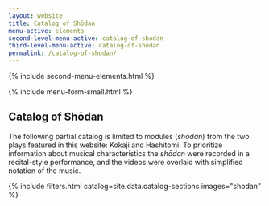 ```yaml
---
layout: website
title: Catalog of Shōdan
menu-active: elements
second-level-menu-active: catalog-of-shodan
third-level-menu-active: catalog-of-shodan
permalink: /catalog-of-shodan/
---
```


{% include second-menu-elements.html %}

<main class="page-content">
  <div class="text-container">
  {% include menu-form-small.html %}
    <h2>Catalog of Shōdan</h2>
    <p>
      The following partial catalog is limited to modules (<em>shōdan</em>) from the two plays featured in this website: Kokaji and
      Hashitomi. To prioritize information about musical characteristics the <em>shōdan</em> were recorded in a
      recital-style performance, and the videos were overlaid with simplified notation of the music. </p>
  </div>
  <a id="catalog"></a>
  {% include filters.html catalog=site.data.catalog-sections images="shodan" %}

</main>
